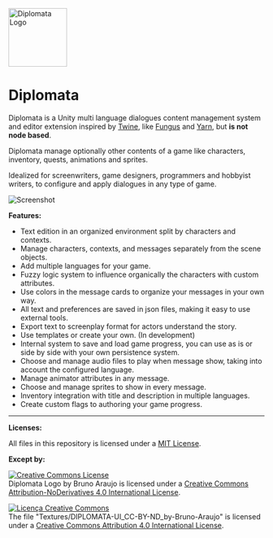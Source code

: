 <img src="https://raw.githubusercontent.com/lavaleak/diplomata/master/Textures/DIPLOMATA-Logo_CC-BY-ND_by-Bruno-Araujo.png" alt="Diplomata Logo" title="Diplomata Logo by Bruno Araujo is licensed under a Creative Commons Attribution-NoDerivatives 4.0 International License." width="115" height="115" /><br/>

# Diplomata

Diplomata is a Unity multi language dialogues content management system and editor extension inspired by [Twine](http://twinery.org/), like [Fungus](http://fungusgames.com/) and [Yarn](https://github.com/InfiniteAmmoInc/Yarn), but **is not node based**.  

Diplomata manage optionally other contents of a game like characters, inventory, quests, animations and sprites.

Idealized for screenwriters, game designers, programmers and hobbyist writers, to configure and apply dialogues in any type of game.


![Screenshot](https://raw.githubusercontent.com/lavaleak/diplomata/master/Textures/Screenshot.jpg)


**Features:**
- Text edition in an organized environment split by characters and contexts.
- Manage characters, contexts, and messages separately from the scene objects.
- Add multiple languages for your game.
- Fuzzy logic system to influence organically the characters with custom attributes.
- Use colors in the message cards to organize your messages in your own way.
- All text and preferences are saved in json files, making it easy to use external tools.
- Export text to screenplay format for actors understand the story.
- Use templates or create your own. (In development)
- Internal system to save and load game progress, you can use as is or side by side with your own persistence system.
- Choose and manage audio files to play when message show, taking into account the configured language.
- Manage animator attributes in any message.
- Choose and manage sprites to show in every message.
- Inventory integration with title and description in multiple languages.
- Create custom flags to authoring your game progress.


---


**Licenses:**


All files in this repository is licensed under a [MIT License](https://github.com/lavaleak/diplomata/blob/master/LICENSE.md).


**Except by:**



<a rel="license" href="http://creativecommons.org/licenses/by-nd/4.0/"><img alt="Creative Commons License" style="border-width:0" src="https://i.creativecommons.org/l/by-nd/4.0/88x31.png" /></a><br /><span xmlns:dct="http://purl.org/dc/terms/" href="http://purl.org/dc/dcmitype/StillImage" property="dct:title" rel="dct:type">Diplomata Logo</span> by <span xmlns:cc="http://creativecommons.org/ns#" property="cc:attributionName">Bruno Araujo</span> is licensed under a <a rel="license" href="http://creativecommons.org/licenses/by-nd/4.0/">Creative Commons Attribution-NoDerivatives 4.0 International License</a>.




<a rel="license" href="http://creativecommons.org/licenses/by/4.0/"><img alt="Licença Creative Commons" style="border-width:0" src="https://i.creativecommons.org/l/by/4.0/88x31.png" /></a><br />The file "Textures/DIPLOMATA-UI_CC-BY-ND_by-Bruno-Araujo" is licensed under a <a rel="license" href="http://creativecommons.org/licenses/by/4.0/">Creative Commons Attribution 4.0 International License</a>.
